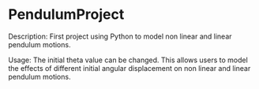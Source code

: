 # PendulumProject

Description: 
First project using Python to model non linear and linear pendulum motions. 

Usage:
The initial theta value can be changed. 
This allows users to model the effects of different initial angular displacement on non linear and linear pendulum motions.



